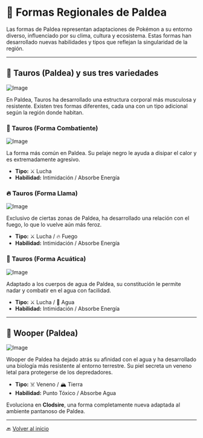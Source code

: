 # 🌄 Formas Regionales de Paldea  

Las formas de Paldea representan adaptaciones de Pokémon a su entorno diverso, influenciado por su clima, cultura y ecosistema. Estas formas han desarrollado nuevas habilidades y tipos que reflejan la singularidad de la región.  

---

## 🐂 Tauros (Paldea) y sus tres variedades

![Image](https://github.com/user-attachments/assets/c809171c-1dfd-4da3-88ba-c8b9b11ab608)

En Paldea, Tauros ha desarrollado una estructura corporal más musculosa y resistente. Existen tres formas diferentes, cada una con un tipo adicional según la región donde habitan.  

### 🔹 Tauros (Forma Combatiente)  

![Image](https://github.com/user-attachments/assets/a0ab4b9a-8bb2-4ce4-8341-8a590329e2d0)

La forma más común en Paldea. Su pelaje negro le ayuda a disipar el calor y es extremadamente agresivo.  

- **Tipo:** ⚔️ Lucha  
- **Habilidad:** Intimidación / Absorbe Energía  


### 🔥 Tauros (Forma Llama)  

![Image](https://github.com/user-attachments/assets/067f327e-3d14-49bb-b1e3-da3917d3a6c4)

Exclusivo de ciertas zonas de Paldea, ha desarrollado una relación con el fuego, lo que lo vuelve aún más feroz.  

- **Tipo:** ⚔️ Lucha / 🔥 Fuego  
- **Habilidad:** Intimidación / Absorbe Energía


### 🌊 Tauros (Forma Acuática) 

![Image](https://github.com/user-attachments/assets/8fb52416-23e7-4ce5-ad9f-c566236462bc)

Adaptado a los cuerpos de agua de Paldea, su constitución le permite nadar y combatir en el agua con facilidad.  

- **Tipo:** ⚔️ Lucha / 🌊 Agua  
- **Habilidad:** Intimidación / Absorbe Energía  

---

## 🦎 Wooper (Paldea)  

![Image](https://github.com/user-attachments/assets/dea69426-9883-4cb4-ac9e-a5dd1a30a493)

Wooper de Paldea ha dejado atrás su afinidad con el agua y ha desarrollado una biología más resistente al entorno terrestre. Su piel secreta un veneno letal para protegerse de los depredadores.  

- **Tipo:** ☠️ Veneno / 🏔️ Tierra  
- **Habilidad:** Punto Tóxico / Absorbe Agua  

Evoluciona en **Clodsire**, una forma completamente nueva adaptada al ambiente pantanoso de Paldea.  

---

🔙 [Volver al inicio](README.md)

